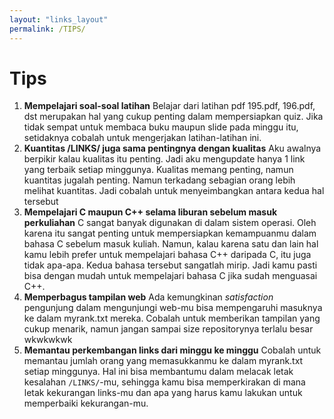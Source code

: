 ```yaml
---
layout: "links_layout"
permalink: /TIPS/
---
```


# Tips

1. **Mempelajari soal-soal latihan**
   Belajar dari latihan pdf 195.pdf, 196.pdf, dst merupakan hal yang cukup penting dalam mempersiapkan quiz. Jika tidak sempat untuk membaca buku maupun slide pada minggu itu, setidaknya cobalah untuk mengerjakan latihan-latihan ini.
2. **Kuantitas /LINKS/ juga sama pentingnya dengan kualitas**
   Aku awalnya berpikir kalau kualitas itu penting. Jadi aku mengupdate hanya 1 link yang terbaik setiap minggunya. Kualitas memang penting, namun kuantitas jugalah penting. Namun terkadang sebagian orang lebih melihat kuantitas. Jadi cobalah untuk menyeimbangkan antara kedua hal tersebut
3. **Mempelajari C maupun C++ selama liburan sebelum masuk perkuliahan**
   C sangat banyak digunakan di dalam sistem operasi. Oleh karena itu sangat penting untuk mempersiapkan kemampuanmu dalam bahasa C sebelum masuk kuliah. Namun, kalau karena satu dan lain hal kamu lebih prefer untuk mempelajari bahasa C++ daripada C, itu juga tidak apa-apa. Kedua bahasa tersebut sangatlah mirip. Jadi kamu pasti bisa dengan mudah untuk mempelajari bahasa C jika sudah menguasai C++.
4. **Memperbagus tampilan web**
   Ada kemungkinan *satisfaction* pengunjung dalam mengunjungi web-mu bisa mempengaruhi masuknya ke dalam myrank.txt mereka. Cobalah untuk memberikan tampilan yang cukup menarik, namun jangan sampai size repositorynya terlalu besar wkwkwkwk
5. **Memantau perkembangan links dari minggu ke minggu**
   Cobalah untuk memantau jumlah orang yang memasukkanmu ke dalam myrank.txt setiap minggunya. Hal ini bisa membantumu dalam melacak letak kesalahan `/LINKS/`-mu, sehingga kamu bisa memperkirakan di mana letak kekurangan links-mu dan apa yang harus kamu lakukan untuk memperbaiki kekurangan-mu.

